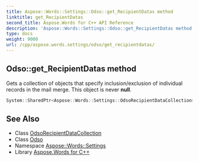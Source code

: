 ```yaml
---
title: Aspose::Words::Settings::Odso::get_RecipientDatas method
linktitle: get_RecipientDatas
second_title: Aspose.Words for C++ API Reference
description: 'Aspose::Words::Settings::Odso::get_RecipientDatas method. Gets a collection of objects that specify inclusion/exclusion of individual records in the mail merge. This object is never null in C++.'
type: docs
weight: 9000
url: /cpp/aspose.words.settings/odso/get_recipientdatas/
---
```

## Odso::get_RecipientDatas method


Gets a collection of objects that specify inclusion/exclusion of individual records in the mail merge. This object is never **null**.

```cpp
System::SharedPtr<Aspose::Words::Settings::OdsoRecipientDataCollection> Aspose::Words::Settings::Odso::get_RecipientDatas() const
```

## See Also

* Class [OdsoRecipientDataCollection](../../odsorecipientdatacollection/)
* Class [Odso](../)
* Namespace [Aspose::Words::Settings](../../)
* Library [Aspose.Words for C++](../../../)
